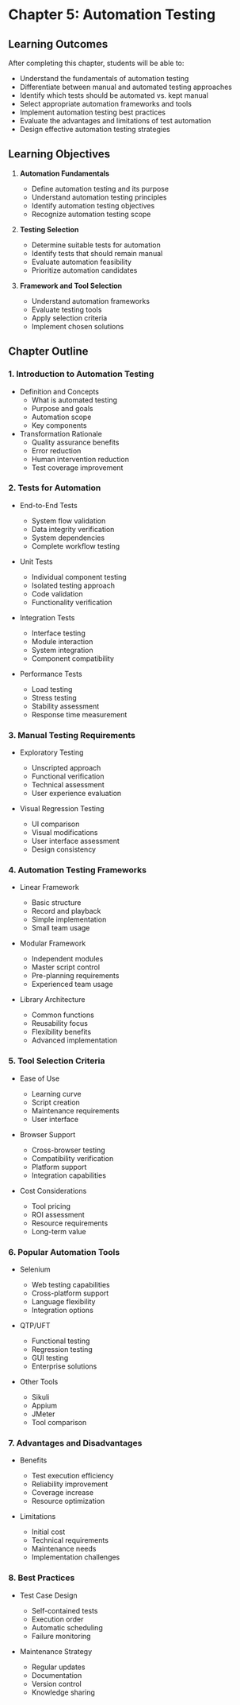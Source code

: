 # Chapter 5: Automation Testing

## Learning Outcomes
After completing this chapter, students will be able to:
- Understand the fundamentals of automation testing
- Differentiate between manual and automated testing approaches
- Identify which tests should be automated vs. kept manual
- Select appropriate automation frameworks and tools
- Implement automation testing best practices
- Evaluate the advantages and limitations of test automation
- Design effective automation testing strategies

## Learning Objectives
1. **Automation Fundamentals**
   - Define automation testing and its purpose
   - Understand automation testing principles
   - Identify automation testing objectives
   - Recognize automation testing scope

2. **Testing Selection**
   - Determine suitable tests for automation
   - Identify tests that should remain manual
   - Evaluate automation feasibility
   - Prioritize automation candidates

3. **Framework and Tool Selection**
   - Understand automation frameworks
   - Evaluate testing tools
   - Apply selection criteria
   - Implement chosen solutions

## Chapter Outline

### 1. Introduction to Automation Testing
- Definition and Concepts
  - What is automated testing
  - Purpose and goals
  - Automation scope
  - Key components
- Transformation Rationale
  - Quality assurance benefits
  - Error reduction
  - Human intervention reduction
  - Test coverage improvement

### 2. Tests for Automation
- End-to-End Tests
  - System flow validation
  - Data integrity verification
  - System dependencies
  - Complete workflow testing

- Unit Tests
  - Individual component testing
  - Isolated testing approach
  - Code validation
  - Functionality verification

- Integration Tests
  - Interface testing
  - Module interaction
  - System integration
  - Component compatibility

- Performance Tests
  - Load testing
  - Stress testing
  - Stability assessment
  - Response time measurement

### 3. Manual Testing Requirements
- Exploratory Testing
  - Unscripted approach
  - Functional verification
  - Technical assessment
  - User experience evaluation

- Visual Regression Testing
  - UI comparison
  - Visual modifications
  - User interface assessment
  - Design consistency

### 4. Automation Testing Frameworks
- Linear Framework
  - Basic structure
  - Record and playback
  - Simple implementation
  - Small team usage

- Modular Framework
  - Independent modules
  - Master script control
  - Pre-planning requirements
  - Experienced team usage

- Library Architecture
  - Common functions
  - Reusability focus
  - Flexibility benefits
  - Advanced implementation

### 5. Tool Selection Criteria
- Ease of Use
  - Learning curve
  - Script creation
  - Maintenance requirements
  - User interface

- Browser Support
  - Cross-browser testing
  - Compatibility verification
  - Platform support
  - Integration capabilities

- Cost Considerations
  - Tool pricing
  - ROI assessment
  - Resource requirements
  - Long-term value

### 6. Popular Automation Tools
- Selenium
  - Web testing capabilities
  - Cross-platform support
  - Language flexibility
  - Integration options

- QTP/UFT
  - Functional testing
  - Regression testing
  - GUI testing
  - Enterprise solutions

- Other Tools
  - Sikuli
  - Appium
  - JMeter
  - Tool comparison

### 7. Advantages and Disadvantages
- Benefits
  - Test execution efficiency
  - Reliability improvement
  - Coverage increase
  - Resource optimization

- Limitations
  - Initial cost
  - Technical requirements
  - Maintenance needs
  - Implementation challenges

### 8. Best Practices
- Test Case Design
  - Self-contained tests
  - Execution order
  - Automatic scheduling
  - Failure monitoring

- Maintenance Strategy
  - Regular updates
  - Documentation
  - Version control
  - Knowledge sharing


